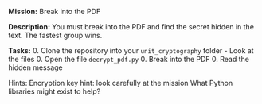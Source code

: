 **Mission:** Break into the PDF 

**Description:** You must break into the PDF and find the secret hidden in the text. The fastest group wins. 

**Tasks:**
0. Clone the repository into your `unit_cryptography` folder
    - Look at the files 
0. Open the file `decrypt_pdf.py`
0. Break into the PDF
0. Read the hidden message


Hints:
Encryption key hint: look carefully at the mission
What Python libraries might exist to help? 

